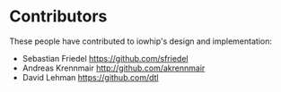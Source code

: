 Contributors
============

These people have contributed to iowhip's design and implementation:

  * Sebastian Friedel <https://github.com/sfriedel>
  * Andreas Krennmair <http://github.com/akrennmair>
  * David Lehman <https://github.com/dtl>
